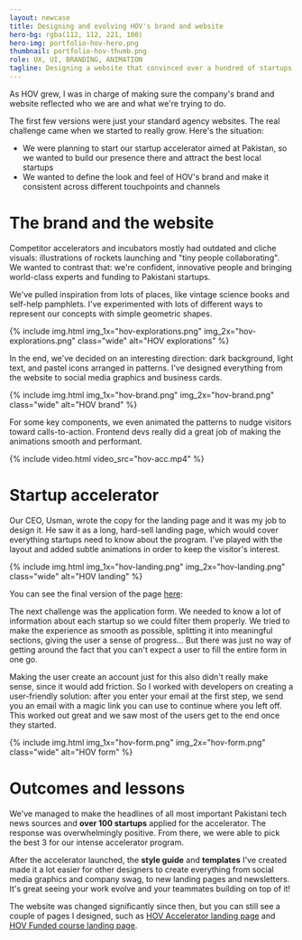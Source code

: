```yaml
---
layout: newcase
title: Designing and evolving HOV's brand and website
hero-bg: rgba(112, 112, 221, 100)
hero-img: portfolio-hov-hero.png
thumbnail: portfolio-hov-thumb.png
role: UX, UI, BRANDING, ANIMATION
tagline: Designing a website that convinced over a hundred of startups to apply for our accelerator
---
```


As HOV grew, I was in charge of making sure the company's brand and website reflected who we are and what we're trying to do.

The first few versions were just your standard agency websites. The real challenge came when we started to really grow. Here's the situation:
- We were planning to start our startup accelerator aimed at Pakistan, so we wanted to build our presence there and attract the best local startups
- We wanted to define the look and feel of HOV's brand and make it consistent across different touchpoints and channels

# The brand and the website
Competitor accelerators and incubators mostly had outdated and cliche visuals: illustrations of rockets launching and "tiny people collaborating". We wanted to contrast that: we're confident, innovative people and bringing world-class experts and funding to Pakistani startups.

We've pulled inspiration from lots of places, like vintage science books and self-help pamphlets. I've experimented with lots of different ways to represent our concepts with simple geometric shapes.

{% include img.html img_1x="hov-explorations.png" img_2x="hov-explorations.png" class="wide" alt="HOV explorations" %}

In the end, we've decided on an interesting direction: dark background, light text, and pastel icons arranged in patterns. I've designed everything from the website to social media graphics and business cards.

{% include img.html img_1x="hov-brand.png" img_2x="hov-brand.png" class="wide" alt="HOV brand" %}

For some key components, we even animated the patterns to nudge visitors toward calls-to-action. Frontend devs really did a great job of making the animations smooth and performant.

{% include video.html video_src="hov-acc.mp4" %}

# Startup accelerator
Our CEO, Usman, wrote the copy for the landing page and it was my job to design it. He saw it as a long, hard-sell landing page, which would cover everything startups need to know about the program. I've played with the layout and added subtle animations in order to keep the visitor's interest.

{% include img.html img_1x="hov-landing.png" img_2x="hov-landing.png" class="wide" alt="HOV landing" %}

You can see the final version of the page <a href="https://www.hov.co/accelerator">here</a>:

The next challenge was the application form. We needed to know a lot of information about each startup so we could filter them properly. We tried to make the experience as smooth as possible, splitting it into meaningful sections, giving the user a sense of progress... But there was just no way of getting around the fact that you can't expect a user to fill the entire form in one go.

Making the user create an account just for this also didn't really make sense, since it would add friction. So I worked with developers on creating a user-friendly solution: after you enter your email at the first step, we send you an email with a magic link you can use to continue where you left off. This worked out great and we saw most of the users get to the end once they started.

{% include img.html img_1x="hov-form.png" img_2x="hov-form.png" class="wide" alt="HOV form" %}

# Outcomes and lessons
We've managed to make the headlines of all most important Pakistani tech news sources and **over 100 startups** applied for the accelerator. The response was overwhelmingly positive. From there, we were able to pick the best 3 for our intense accelerator program.

After the accelerator launched, the **style guide** and **templates** I've created made it a lot easier for other designers to create everything from social media graphics and company swag, to new landing pages and newsletters. It's great seeing your work evolve and your teammates building on top of it!

The website was changed significantly since then, but you can still see a couple of pages I designed, such as <a href="https://www.hov.co/accelerator">HOV Accelerator landing page</a> and <a href="https://www.hov.co/funded">HOV Funded course landing page</a>.
